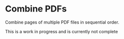 # Combine PDFs
Combine pages of multiple PDF files in sequential order.

This is a work in progress and is currently not complete
